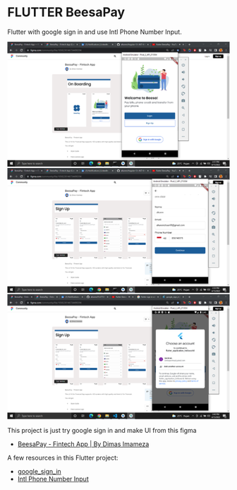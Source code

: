 # FLUTTER BeesaPay
Flutter with google sign in and use Intl Phone Number Input.

![Alt Text](https://github.com/alkaren/FLUTTER-BeesaPay/blob/main/example.png)
![Alt Text](https://github.com/alkaren/FLUTTER-BeesaPay/blob/main/example2.png)
![Alt Text](https://github.com/alkaren/FLUTTER-BeesaPay/blob/main/example3.png)

This project is just try google sign in and make UI from this figma
- [BeesaPay - Fintech App | By Dimas Imameza](https://www.figma.com/community/file/1058238146734490394)

A few resources in this Flutter project:

- [google_sign_in](https://pub.dev/packages/google_sign_in)
- [Intl Phone Number Input](https://pub.dev/packages/intl_phone_number_input)

